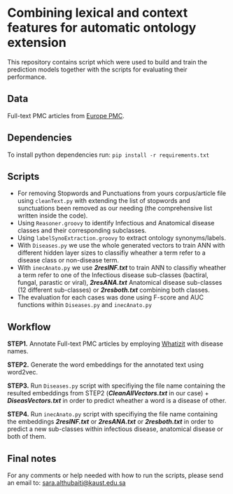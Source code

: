# Combining lexical and context features for automatic ontology extension

This repository contains script which were used to build and train the prediction models together with the scripts for evaluating their performance.

## Data
Full-text PMC articles from [Europe PMC](http://europepmc.org/ftp/archive/v.2017.06/).

## Dependencies

To install python dependencies run: `pip install -r requirements.txt`

## Scripts

* For removing Stopwords and Punctuations from yours corpus/article file using `cleanText.py` with extending the list of stopwords and sunctuations been removed as our needing (the comprehensive list written inside the code).
* Using `Reasoner.groovy` to identify Infectious and Anatomical disease classes and their corresponding subclasses. 
* Using `labelSynoExtraction.groovy` to extract ontology synonyms/labels.
* With `Diseases.py` we use the whole generated vectors to train ANN with different hidden layer sizes to classifiy wheather a term refer to a disease class or non-disease term.  
* With `inecAnato.py` we use ***2resINF.txt*** to train ANN to classifiy wheather a term refer to one of the Infectious disease sub-classes (bactiral, fungal, parastic or viral), ***2resANA.txt*** Anatomical disease sub-classes (12 different sub-classes) or ***2resboth.txt*** combining both classes.  
* The evaluation for each cases was done using F-score and AUC functions within `Diseases.py` and `inecAnato.py`

## Workflow

**STEP1.** Annotate Full-text PMC articles by employing [Whatizit](https://github.com/bio-ontology-research-group/whatizit) with disease names.

**STEP2.** Generate the word embeddings for the annotated text using word2vec.

**STEP3.** Run `Diseases.py` script with specifiying the file name containing the resulted embeddings from STEP2 (***CleanAllVectors.txt*** in our case) + ***DiseasVectors.txt*** in order to predict wheather a word is a disease of other.

**STEP4.** Run `inecAnato.py` script with specifiying the file name containing the embeddings ***2resINF.txt*** or ***2resANA.txt*** or ***2resboth.txt*** in order to predict a new sub-classes within infectious disease, anatomical disease or both of them.

## Final notes
For any comments or help needed with how to run the scripts, please send an email to: sara.althubaiti@kaust.edu.sa
